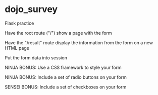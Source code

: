 # dojo_survey
Flask practice

Have the root route ("/") show a page with the form

Have the "/result" route display the information from the form on a new HTML page

Put the form data into session

NINJA BONUS: Use a CSS framework to style your form

NINJA BONUS: Include a set of radio buttons on your form

SENSEI BONUS: Include a set of checkboxes on your form